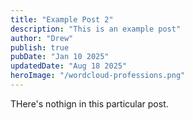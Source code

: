 ```yaml
---
title: "Example Post 2"
description: "This is an example post"
author: "Drew"
publish: true
pubDate: "Jan 10 2025"
updatedDate: "Aug 18 2025"
heroImage: "/wordcloud-professions.png"
---
```


THere's nothign in this particular post.